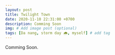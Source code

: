 ```yaml
---
layout: post
title: Twilight Town
date: 2020-11-10 22:31:00 +0700
description: Comming Soon
img: # Add image post (optional)
tags: [Da nang, storm day 🌧️, myself] # add tag
---
```

Comming Soon.